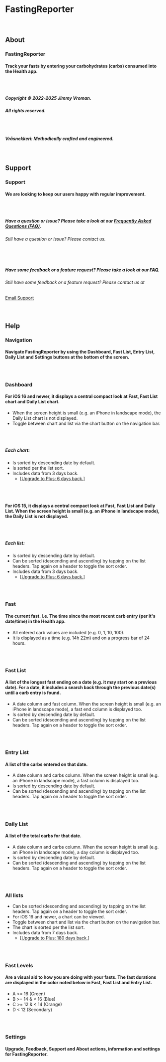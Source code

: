 # FastingReporter

###### &nbsp;  

## About
### FastingReporter
#### Track your fasts by entering your carbohydrates (carbs) consumed into the Health app.

###### &nbsp;  

##### Copyright © 2022-2025 Jimmy Vroman.
##### All rights reserved.

###### &nbsp;  

##### Vråsnekkeri: Methodically crafted and engineered.

###### &nbsp;  

## Support
### Support
#### We are looking to keep our users happy with regular improvement.

###### &nbsp;  

##### Have a question or issue? Please take a look at our [Frequently Asked Questions (FAQ)](http://vraasnekkeri.com/faq/).
###### Still have a question or issue? Please contact us.

###### &nbsp;  

##### Have some feedback or a feature request? Please take a look at our [FAQ](http://vraasnekkeri.com/faq/).
###### Still have some feedback or a feature request? Please contact us at 
[Email Support](mailto:support@vraasnekkeri.com?subject=FastingReporter%20Support%3A%20Feedback%7CFeature%7CIssue%3A&body=Please%20describe%20your%20feedback,%20feature%20request%20or%20issue%20below.%0A----------------------------------%0A%20)

###### &nbsp;  

## Help
### Navigation
#### Navigate FastingReporter by using the Dashboard, Fast List, Entry List, Daily List and Settings buttons at the bottom of the screen.

###### &nbsp;  

### Dashboard
#### For iOS 16 and newer, it displays a central compact look at Fast, Fast List chart and Daily List chart.
+ When the screen height is small (e.g. an iPhone in landscape mode), the Daily List chart is not displayed.
+ Toggle between chart and list via the chart button on the navigation bar.

###### &nbsp;  

##### Each chart:
+ Is sorted by descending date by default.
+ Is sorted per the list sort.
+ Includes data from 3 days back.
    + [[Upgrade to Plus: 6 days back.](http://vraasnekkeri.com/apps/)]

###### &nbsp;  

#### For iOS 15, it displays a central compact look at Fast, Fast List and Daily List. When the screen height is small (e.g. an iPhone in landscape mode), the Daily List is not displayed.

###### &nbsp;  

##### Each list:
+ Is sorted by descending date by default.
+ Can be sorted (descending and ascending) by tapping on the list headers. Tap again on a header to toggle the sort order.
+ Includes data from 3 days back.
    + [[Upgrade to Plus: 6 days back.](http://vraasnekkeri.com/apps/)]

###### &nbsp;  

### Fast
#### The current fast. I.e. The time since the most recent carb entry (per it's date/time) in the Health app.
+ All entered carb values are included (e.g. 0, 1, 10, 100).
+ It is displayed as a time (e.g. 14h 22m) and on a progress bar of 24 hours.

###### &nbsp;  

### Fast List
#### A list of the longest fast ending on a date (e.g. it may start on a previous date). For a date, it includes a search back through the previous date(s) until a carb entry is found.
+ A date column and fast column. When the screen height is small (e.g. an iPhone in landscape mode), a fast end column is displayed too.
+ Is sorted by descending date by default.
+ Can be sorted (descending and ascending) by tapping on the list headers. Tap again on a header to toggle the sort order.

###### &nbsp;  

### Entry List
#### A list of the carbs entered on that date.
+ A date column and carbs column. When the screen height is small (e.g. an iPhone in landscape mode), a fast column is displayed too.
+ Is sorted by descending date by default.
+ Can be sorted (descending and ascending) by tapping on the list headers. Tap again on a header to toggle the sort order.

###### &nbsp;  

### Daily List
#### A list of the total carbs for that date.
+ A date column and carbs column. When the screen height is small (e.g. an iPhone in landscape mode), a day column is displayed too.
+ Is sorted by descending date by default.
+ Can be sorted (descending and ascending) by tapping on the list headers. Tap again on a header to toggle the sort order.

###### &nbsp;  

### All lists
+ Can be sorted (descending and ascending) by tapping on the list headers. Tap again on a header to toggle the sort order.
+ For iOS 16 and newer, a chart can be viewed.
+ Toggle between chart and list via the chart button on the navigation bar.
+ The chart is sorted per the list sort.
+ Includes data from 7 days back.
    + [[Upgrade to Plus: 180 days back.](http://vraasnekkeri.com/apps/)]

###### &nbsp;  

### Fast Levels
#### Are a visual aid to how you are doing with your fasts. The fast durations are displayed in the color noted below in Fast, Fast List and Entry List.
+ A >= 16 (Green)
+ B >= 14 & < 16 (Blue)
+ C >= 12 & < 14 (Orange)
+ D < 12 (Secondary)

###### &nbsp;  

### Settings
#### Upgrade, Feedback, Support and About actions, information and settings for FastingReporter.


